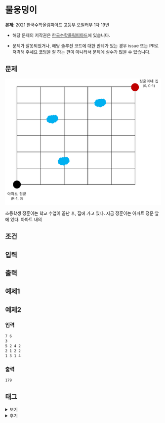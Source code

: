 # 물웅덩이
**본제**: 2021 한국수학올림피아드 고등부 오일러부 1차 19번

* 해당 문제의 저작권은 [한국수학올림피아드](https://www.kmo.or.kr/kmo/sub07.html)에 있습니다.

* 문제가 잘못되었거나, 해당 솔루션 코드에 대한 반례가 있는 경우 issue 또는 PR로 저격해 주세요 코딩을 잘 하는 편이 아니라서 문제에 실수가 많을 수 있습니다.

## 문제
![1.png](1.png)

초등학생 정훈이는 학교 수업이 끝난 후, 집에 가고 있다. 지금 정훈이는 아파트 정문 앞에 있다. 아파트 내의


## 조건

## 입력

## 출력


## 예제1

## 예제2
### 입력
```
7 6
3
5 2 4 2
2 1 2 2
1 3 1 4
```
### 출력
```
179
```


## 태그
<details>
<summary>보기</summary>
<ul>
    <li>깊이 우선 탐색</li>
    <li>인접 그래프</li>
</ul>
</details>

<details>
<summary>후기</summary>
<ul>
    <li>알고리즘을 이용해서 풀었으니까 망정이지, 이걸 수기로 풀 경우 상당한 헬게이트가 예상된다.</li>
</ul>

</details>
